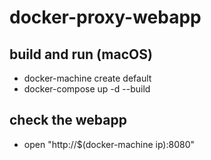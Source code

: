 # docker-proxy-webapp

## build and run (macOS)

* docker-machine create default
* docker-compose up -d --build

## check the webapp

* open "http://$(docker-machine ip):8080"
